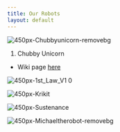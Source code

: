 ```yaml
---
title: Our Robots
layout: default
---
```



![450px-Chubbyunicorn-removebg](https://user-images.githubusercontent.com/118695279/203150693-56be70a7-4e62-46f9-a450-8d328e9f467d.png)
1. Chubby Unicorn
- Wiki page [here](https://wiki.nhrl.io/wiki/index.php/Chubby_Unicorn)

![450px-1st_Law_V1 0](https://user-images.githubusercontent.com/118695279/203150672-d094e81f-0ea1-40d5-86c5-d15bd9b525b1.jpg)

![450px-Krikit](https://user-images.githubusercontent.com/118695279/203150653-71d44141-52a9-41b8-8130-3090139d632e.png)

![450px-Sustenance](https://user-images.githubusercontent.com/118695279/203150714-7119e064-387f-4e81-a292-ade189281e6a.jpg)

![450px-Michaeltherobot-removebg](https://user-images.githubusercontent.com/118695279/203150731-8769943f-d21d-4be2-83da-446f20e7a13d.png)

